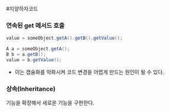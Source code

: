 #지양하자코드

### 연속된 get 메서드 호출
```java
value = someObject.getA().getB().getValue();

A a = someObject.getA();
B b = a.getB();
value = b.getValue();
```
- 이는 캡슐화를 악화시켜 코드 변경을 어렵게 만드는 원인이 될 수 있다.

### 상속(Inheritance)
기능을 확장해서 새로운 기능을 구현한다.